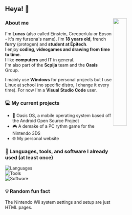 ## Heya! 👋

<img src="https://creeperlulu.github.io/res/chill.png" align="right" width="30%">

### About me
I'm **Lucas** (also called Einstein, Creeperlulu or Epson - it's my fursona's name).
I'm **18 years old**, french **furry** (protogen) and **student at Epitech**.  
I enjoy **coding, videogames and drawing from time to time**.  
I like **computers** and IT in general.  
I'm also part of the **Scpija** team and the **Oasis** Group.

I mainly use **Windows** for personal projects but I use Linux at school (no specific distro, I change it every time).
For now I'm a **Visual Studio Code** user.

### 💻 My current projects
- 📱 Oasis OS, a mobile operating system based off the Android Open Source Project
- 🎮 A demake of a PC rythm game for the Nintendo 3DS
- 🌐 My personal website

### 🔧 Languages, tools, and software I already used (at least once)

![Languages](https://skillicons.dev/icons?i=java,c,cs,py,html,css,js,md)  
![Tools](https://skillicons.dev/icons?i=git,github,gitlab,linux,raspberrypi)  
![Software](https://skillicons.dev/icons?i=vscode,eclipse,discord,figma,ae,ai,ps,pr,unity)

### 💡 Random fun fact
The Nintendo Wii system settings and setup are just HTML pages.
